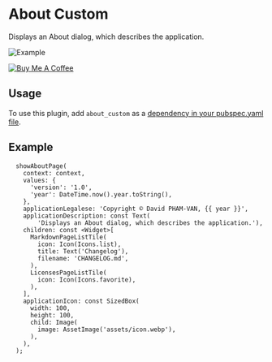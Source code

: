 # About Custom

Displays an About dialog, which describes the application.

<img alt="Example" src="https://raw.githubusercontent.com/DavBfr/flutter_about/master/example.jpg">

[![Buy Me A Coffee](https://bmc-cdn.nyc3.digitaloceanspaces.com/BMC-button-images/custom_images/orange_img.png "Buy Me A Coffee")](https://www.buymeacoffee.com/JORBmbw9h "Buy Me A Coffee")

## Usage

To use this plugin, add `about_custom` as a [dependency in your pubspec.yaml file](#-installing-tab-).

## Example

```
  showAboutPage(
    context: context,
    values: {
      'version': '1.0',
      'year': DateTime.now().year.toString(),
    },
    applicationLegalese: 'Copyright © David PHAM-VAN, {{ year }}',
    applicationDescription: const Text(
        'Displays an About dialog, which describes the application.'),
    children: const <Widget>[
      MarkdownPageListTile(
        icon: Icon(Icons.list),
        title: Text('Changelog'),
        filename: 'CHANGELOG.md',
      ),
      LicensesPageListTile(
        icon: Icon(Icons.favorite),
      ),
    ],
    applicationIcon: const SizedBox(
      width: 100,
      height: 100,
      child: Image(
        image: AssetImage('assets/icon.webp'),
      ),
    ),
  );
```
